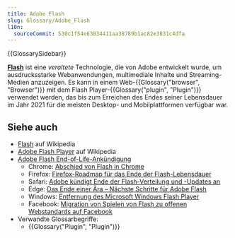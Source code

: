 ```yaml
---
title: Adobe Flash
slug: Glossary/Adobe_Flash
l10n:
  sourceCommit: 530c1f54e63834411aa38789b1ac82e3831c4dfa
---
```


{{GlossarySidebar}}

[**Flash**](https://en.wikipedia.org/wiki/Adobe_Flash) ist eine _veraltete_ Technologie, die von Adobe entwickelt wurde, um ausdrucksstarke Webanwendungen, multimediale Inhalte und Streaming-Medien anzuzeigen. Es kann in einem Web-{{Glossary("browser", "Browser")}} mit dem Flash Player-{{Glossary("plugin", "Plugin")}} verwendet werden, das bis zum Erreichen des Endes seiner Lebensdauer im Jahr 2021 für die meisten Desktop- und Mobilplattformen verfügbar war.

## Siehe auch

- [Flash](https://en.wikipedia.org/wiki/Adobe_Flash) auf Wikipedia
- [Adobe Flash Player](https://en.wikipedia.org/wiki/Adobe_Flash_Player) auf Wikipedia
- [Adobe Flash End-of-Life-Ankündigung](https://www.adobe.com/products/flashplayer/end-of-life-alternative.html)
  - Chrome: [Abschied von Flash in Chrome](https://blog.google/products/chrome/saying-goodbye-flash-chrome/)
  - Firefox: [Firefox-Roadmap für das Ende der Flash-Lebensdauer](https://blog.mozilla.org/futurereleases/2017/07/25/firefox-roadmap-flash-end-life/)
  - Safari: [Adobe kündigt Ende der Flash-Verteilung und -Updates an](https://webkit.org/blog/7839/adobe-announces-flash-distribution-and-updates-to-end/)
  - Edge: [Das Ende einer Ära – Nächste Schritte für Adobe Flash](https://blogs.windows.com/msedgedev/2017/07/25/flash-on-windows-timeline/)
  - Windows: [Entfernung des Microsoft Windows Flash Player](https://blogs.windows.com/msedgedev/2020/09/04/update-adobe-flash-end-support/)
  - Facebook: [Migration von Spielen von Flash zu offenen Webstandards auf Facebook](https://developers.facebook.com/blog/post/2017/07/25/Games-Migration-to-Open-Web-Standards/)
- Verwandte Glossarbegriffe:
  - {{Glossary("Plugin", "Plugin")}}
